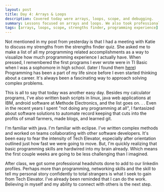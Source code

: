 ```yaml
---
layout: post
title: Day 4: Arrays & Loops
description: Covered today were arrays, loops, scope, and debugging. 
summary: Lessons focused on arrays and loops. We also took professional headshots. 
tags: [arrays, loops, scope, strengths finder, programming experience]
---
```


Not mentioned in my post from yesterday is that I had a meeting with Katie to discuss my strengths from the strengths finder quiz. She asked me to make a list of all my programming related accomplishments as a way to visualize how much programming experience I actually have. When pressed, I remembered the first programs I ever wrote were in TI Basic when I was a sophomore in high school. (later I found them [here](https://www.ticalc.org/archives/files/authors/106/10631.html)) Programming has been a part of my life since before I even started thinking about a career. It's always been a fascinating way to approach solving complex problems. 

This is all to say that today was another easy day. Besides my calculator programs, I've also written bash scripts in linux, java web applications at IBM, android software at Methode Electronics, and the list goes on. . . Even in the recent years I spent "not doing any programming at all", I fantasized about software solutions to automate record keeping that cuts into the profits of small farmers, made blogs, and learned git. 

I'm familiar with java. I'm familiar with eclipse. I've written complex methods and worked on teams collaborating with other software developers. It's been easy to fear the intensity of Tech Elevator, especially after orientation outlined just how fast we were going to move. But, I'm quickly realizing that basic programming skills are hardwired into my brain already. Which means the first couple weeks are going to be less challenging than I imagined. 

After class, we got some professional headshots done to add to our linkedin profiles. Perhaps more than programming, networking skills and the skill to tell my personal story confidently to total strangers is what I seek to gain from Tech Elevator. I've already been reminded that I can do the work. Believing in myself and my ability to connect with others is the next step. 